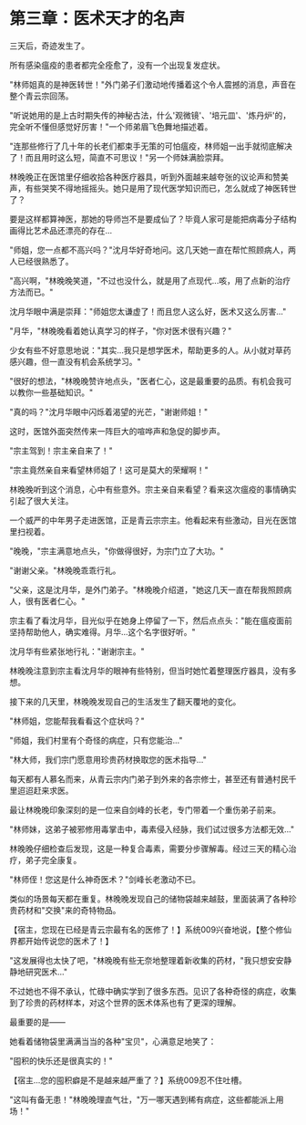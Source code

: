 # 第三章：医术天才的名声

三天后，奇迹发生了。

所有感染瘟疫的患者都完全痊愈了，没有一个出现复发症状。

"林师姐真的是神医转世！"外门弟子们激动地传播着这个令人震撼的消息，声音在整个青云宗回荡。

"听说她用的是上古时期失传的神秘古法，什么'观微镜'、'培元皿'、'炼丹炉'的，完全听不懂但感觉好厉害！"一个师弟眉飞色舞地描述着。

"连那些修行了几十年的长老们都束手无策的可怕瘟疫，林师姐一出手就彻底解决了！而且用时这么短，简直不可思议！"另一个师妹满脸崇拜。

林晚晚正在医馆里仔细收拾各种医疗器具，听到外面越来越夸张的议论声和赞美声，有些哭笑不得地摇摇头。她只是用了现代医学知识而已，怎么就成了神医转世了？

要是这样都算神医，那她的导师岂不是要成仙了？毕竟人家可是能把病毒分子结构画得比艺术品还漂亮的存在...

"师姐，您一点都不高兴吗？"沈月华好奇地问。这几天她一直在帮忙照顾病人，两人已经很熟悉了。

"高兴啊，"林晚晚笑道，"不过也没什么，就是用了点现代...咳，用了点新的治疗方法而已。"

沈月华眼中满是崇拜："师姐您太谦虚了！而且您人这么好，医术又这么厉害..."

"月华，"林晚晚看着她认真学习的样子，"你对医术很有兴趣？"

少女有些不好意思地说："其实...我只是想学医术，帮助更多的人。从小就对草药感兴趣，但一直没有机会系统学习。"

"很好的想法，"林晚晚赞许地点头，"医者仁心，这是最重要的品质。有机会我可以教你一些基础知识。"

"真的吗？"沈月华眼中闪烁着渴望的光芒，"谢谢师姐！"

这时，医馆外面突然传来一阵巨大的喧哗声和急促的脚步声。

"宗主驾到！宗主亲自来了！"

"宗主竟然亲自来看望林师姐了！这可是莫大的荣耀啊！"

林晚晚听到这个消息，心中有些意外。宗主亲自来看望？看来这次瘟疫的事情确实引起了很大关注。

一个威严的中年男子走进医馆，正是青云宗宗主。他看起来有些激动，目光在医馆里扫视着。

"晚晚，"宗主满意地点头，"你做得很好，为宗门立了大功。"

"谢谢父亲。"林晚晚乖乖行礼。

"父亲，这是沈月华，是外门弟子。"林晚晚介绍道，"她这几天一直在帮我照顾病人，很有医者仁心。"

宗主看了看沈月华，目光似乎在她身上停留了一下，然后点点头："能在瘟疫面前坚持帮助他人，确实难得。月华...这个名字很好听。"

沈月华有些紧张地行礼："谢谢宗主。"

林晚晚注意到宗主看沈月华的眼神有些特别，但当时她忙着整理医疗器具，没有多想。

接下来的几天里，林晚晚发现自己的生活发生了翻天覆地的变化。

"林师姐，您能帮我看看这个症状吗？"

"师姐，我们村里有个奇怪的病症，只有您能治..."

"林大师，我们宗门愿意用珍贵药材换取您的医术指导..."

每天都有人慕名而来，从青云宗内门弟子到外来的各宗修士，甚至还有普通村民千里迢迢赶来求医。

最让林晚晚印象深刻的是一位来自剑峰的长老，专门带着一个重伤弟子前来。

"林师妹，这弟子被邪修用毒掌击中，毒素侵入经脉，我们试过很多方法都无效..."

林晚晚仔细检查后发现，这是一种复合毒素，需要分步骤解毒。经过三天的精心治疗，弟子完全康复。

"林师侄！您这是什么神奇医术？"剑峰长老激动不已。

类似的场景每天都在重复。林晚晚发现自己的储物袋越来越鼓，里面装满了各种珍贵药材和"交换"来的奇特物品。

【宿主，您现在已经是青云宗最有名的医修了！】系统009兴奋地说，【整个修仙界都开始传说您的医术了！】

"这发展得也太快了吧，"林晚晚有些无奈地整理着新收集的药材，"我只想安安静静地研究医术..."

不过她也不得不承认，忙碌中确实学到了很多东西。见识了各种奇怪的病症，收集到了珍贵的药材样本，对这个世界的医术体系也有了更深的理解。

最重要的是——

她看着储物袋里满满当当的各种"宝贝"，心满意足地笑了：

"囤积的快乐还是很真实的！"

【宿主...您的囤积癖是不是越来越严重了？】系统009忍不住吐槽。

"这叫有备无患！"林晚晚理直气壮，"万一哪天遇到稀有病症，这些都能派上用场！"